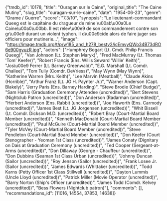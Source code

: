 {"tmdb_id": 10178, "title": "Ouragan sur le Caine", "original_title": "The Caine Mutiny", "slug_title": "ouragan-sur-le-caine", "date": "1954-06-23", "genre": "Drame / Guerre", "score": "7.3/10", "synopsis": "Le lieutenant-commandant Queeg est le capitaine du dragueur de mine \u00ab\u00a0Le Caine\u00a0\u00bb. Il est relev\u00e9 de son commandement contre son gr\u00e9 durant un violent typhon. Il d\u00e9cide alors de faire juger ses officiers pour mutinerie...", "image": "https://image.tmdb.org/t/p/w185_and_h278_bestv2/icEmvyQWo34B73dRO6e900gyuzR.jpg", "actors": ["Humphrey Bogart (Lt. Cmdr. Philip Francis Queeg)", "Van Johnson (Lt. Stephen Maryk)", "Fred MacMurray (Lt. Thomas 'Tom' Keefer)", "Robert Francis (Ens. Willis Seward 'Willie' Keith)", "Jos\u00e9 Ferrer (Lt. Barney Greenwald)", "E.G. Marshall (Lt. Comdr. Challee)", "Tom Tully (Comdr. DeVriess)", "May Wynn (May Wynn)", "Katherine Warren (Mrs. Keith)", "Lee Marvin (Meatball)", "Claude Akins (Horrible)", "Arthur Franz (Lt. JG H. Paynter Jr.)", "Warner Anderson (Capt. Blakely)", "Jerry Paris (Ens. Barney Harding)", "Steve Brodie (Chief Budge)", "Sam Harris (Graduation Ceremony Attendee (uncredited))", "Bert Stevens (Nightclub Patron (uncredited))", "Don Anderson (Radarman (uncredited))", "Herbert Anderson (Ens. Rabbit (uncredited))", "Joe Haworth (Ens. Carmody (uncredited))", "James Best (Lt. JG Jorgensen (uncredited))", "Whit Bissell (Lt. Comdr. Dickson M.D. (uncredited))", "Robert Bray (Court-Martial Board Member (uncredited))", "Kenneth MacDonald (Court-Martial Board Member (uncredited))", "Paul McGuire (Court-Martial Board Member (uncredited))", "Tyler McVey (Court-Martial Board Member (uncredited))", "Steve Pendleton (Court-Martial Board Member (uncredited))", "Don Keefer (Court Stenographer - Yeoman 1st Class (uncredited))", "James Conaty (Dignitary on Dais at Graduation Ceremony (uncredited))", "Ted Cooper (Sergeant-at-Arms (uncredited))", "Don Dillaway (George - Chauffeur (uncredited))", "Don Dubbins (Seaman 1st Class Urban (uncredited))", "Johnny Duncan (Sailor (uncredited))", "Roy Jenson (Sailor (uncredited))", "Frank Losee Jr. (Sailor (uncredited))", "James Edwards (Whittaker (uncredited))", "Todd Karns (Petty Officer 1st Class Stillwell (uncredited))", "Dayton Lummis (Uncle Lloyd (uncredited))", "Patrick Miller (Movie Operator (uncredited))", "Barry Norton (Ship's Officer (uncredited))", "James Todd (Comdr. Kelvey (uncredited))", "Bess Flowers (Nightclub patron)"], "comments": [], "recommandations_id": [11016, 14554, 37853, 14638]}